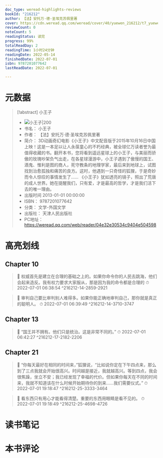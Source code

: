 ```yaml
---
doc_type: weread-highlights-reviews
bookId: "216212"
author: 【法】安托万·德·圣埃克苏佩里著
cover: https://cdn.weread.qq.com/weread/cover/40/yuewen_216212/t7_yuewen_2162121686560140.jpg
reviewCount: 0
noteCount: 5
readingStatus: 读完
progress: 99%
totalReadDay: 2
readingTime: 1小时24分钟
readingDate: 2022-05-14
finishedDate: 2022-07-01
isbn: 9787201077642
lastReadDate: 2022-07-01

---
```

# 元数据
> [!abstract] 小王子
> - ![ 小王子|200](https://cdn.weread.qq.com/weread/cover/40/yuewen_216212/t7_yuewen_2162121686560140.jpg)
> - 书名： 小王子
> - 作者： 【法】安托万·德·圣埃克苏佩里著
> - 简介： 3D动画奇幻电影《小王子》中文配音版于2015年10月16日中国上映！这是一本足以让人永葆童心的不朽经典，被全球亿万读者誉为最值得收藏的书。翻开本书，您将看到遥远星球上的小王子，与美丽而骄傲的玫瑰吵架负气出走，在各星球漫游中，小王子遇到了傲慢的国王、酒鬼、惟利是图的商人，死守教条的地理学家，最后来到地球上，试图找到治愈孤独和痛苦的良方。这时，他遇到一只奇怪的狐狸，于是奇妙而令人惊叹的事情发生了…… 《小王子》犹如透亮的镜子，照出了荒唐的成人世界。她在提醒我们，只有爱，才是最高的哲学，才是我们活下去的唯一理由。
> - 出版时间 2013-01-01 00:00:00
> - ISBN： 9787201077642
> - 分类： 文学-外国文学
> - 出版社： 天津人民出版社
> - PC地址：https://weread.qq.com/web/reader/04e32e30534c9404e504598

# 高亮划线

## Chapter 10

> 📌 权威首先是建立在合理的基础之上的。如果你命令你的人民去跳海，他们会起来造反。我有权力要求大家服从，那是因为我的命令都是合理的 
> ⏱ 2022-07-01 06:38:54 ^216212-14-2859-2921

> 📌 审判自己要比审判别人难得多。如果你能正确地审判自己，那你就是真正的聪明人。 
> ⏱ 2022-07-01 06:39:49 ^216212-14-3710-3747

## Chapter 13

> 📌 “国王并不拥有。他们只是统治。这是非常不同的。” 
> ⏱ 2022-07-01 06:42:27 ^216212-17-2182-2206

## Chapter 21

> 📌 “你每天最好在相同的时间来，”狐狸说，“比如说你定在下午四点来，那么到了三点我就会开始很高兴。时间越是接近，我就越高兴。等到四点，我会很焦躁，坐立不安；我已经发现了幸福的代价。但如果你每天在不同的时间来，我就不知道该在什么时候开始期待你的到来……我们需要仪式。” 
> ⏱ 2022-07-01 19:18:47 ^216212-25-3333-3464

> 📌 看东西只有用心才能看得清楚。重要的东西用眼睛是看不见的。 
> ⏱ 2022-07-01 19:18:49 ^216212-25-4698-4726

# 读书笔记

# 本书评论
